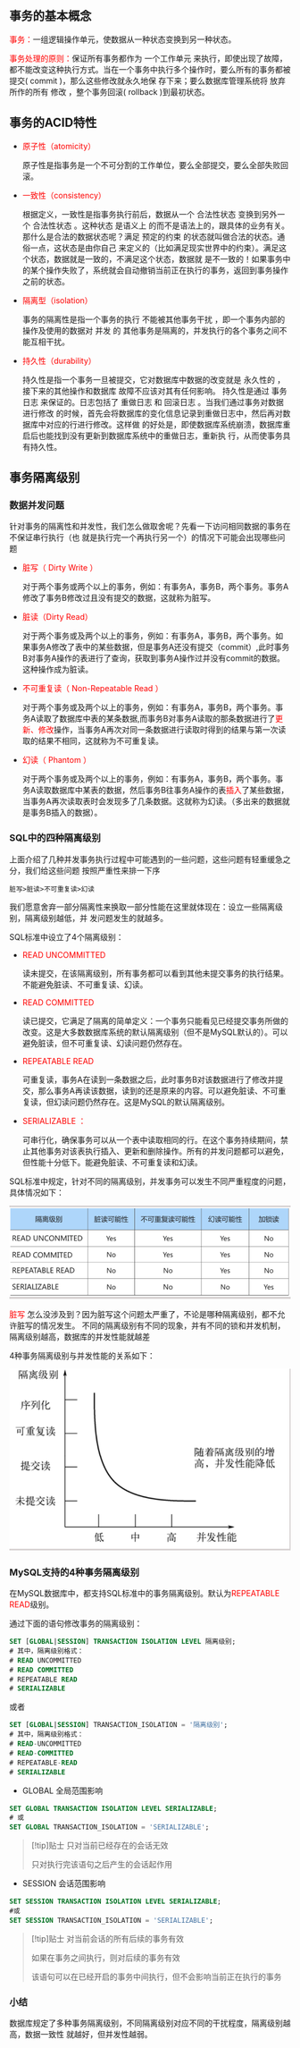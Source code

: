 ## 事务的基本概念

<span style="color:red;">事务：</span>一组逻辑操作单元，使数据从一种状态变换到另一种状态。

<span style="color:red;">事务处理的原则：</span>保证所有事务都作为 一个工作单元 来执行，即使出现了故障，都不能改变这种执行方式。当在一个事务中执行多个操作时，要么所有的事务都被提交( commit )，那么这些修改就永久地保
存下来；要么数据库管理系统将 放弃 所作的所有 修改 ，整个事务回滚( rollback )到最初状态。

## 事务的ACID特性

- <span style="color:red;">原子性（atomicity）</span>

    原子性是指事务是一个不可分割的工作单位，要么全部提交，要么全部失败回滚。

- <span style="color:red;">一致性（consistency）</span>

    根据定义，一致性是指事务执行前后，数据从一个 合法性状态 变换到另外一个 合法性状态 。这种状态
    是语义上 的而不是语法上的，跟具体的业务有关。
    那什么是合法的数据状态呢？满足 预定的约束 的状态就叫做合法的状态。通俗一点，这状态是由你自己
    来定义的（比如满足现实世界中的约束）。满足这个状态，数据就是一致的，不满足这个状态，数据就
    是不一致的！如果事务中的某个操作失败了，系统就会自动撤销当前正在执行的事务，返回到事务操作
    之前的状态。

- <span style="color:red;">隔离型（isolation）</span>

    事务的隔离性是指一个事务的执行 不能被其他事务干扰 ，即一个事务内部的操作及使用的数据对 并发 的
    其他事务是隔离的，并发执行的各个事务之间不能互相干扰。

- <span style="color:red;">持久性（durability）</span>

    持久性是指一个事务一旦被提交，它对数据库中数据的改变就是 永久性的 ，接下来的其他操作和数据库
    故障不应该对其有任何影响。
    持久性是通过 事务日志 来保证的。日志包括了 重做日志 和 回滚日志 。当我们通过事务对数据进行修改
    的时候，首先会将数据库的变化信息记录到重做日志中，然后再对数据库中对应的行进行修改。这样做
    的好处是，即使数据库系统崩溃，数据库重启后也能找到没有更新到数据库系统中的重做日志，重新执
    行，从而使事务具有持久性。


## 事务隔离级别


### 数据并发问题

针对事务的隔离性和并发性，我们怎么做取舍呢？先看一下访问相同数据的事务在 不保证串行执行（也
就是执行完一个再执行另一个）的情况下可能会出现哪些问题

- <span style="color:red;">脏写（ Dirty Write ）</span> 

    对于两个事务或两个以上的事务，例如：有事务A，事务B，两个事务。事务A修改了事务B修改过且没有提交的数据，这就称为脏写。


- <span style="color:red;">脏读（Dirty Read）</span>

    对于两个事务或及两个以上的事务，例如：有事务A，事务B，两个事务。如果事务A修改了表中的某些数据，但是事务A还没有提交（commit）,此时事务B对事务A操作的表进行了查询，获取到事务A操作过并没有commit的数据。这种操作成为脏读。

- <span style="color:red;">不可重复读（ Non-Repeatable Read ）</span> 

    对于两个事务或及两个以上的事务，例如：有事务A，事务B，两个事务。事务A读取了数据库中表的某条数据,而事务B对事务A读取的那条数据进行了<span style="color:red;">更新、修改</span>操作，当事务A再次对同一条数据进行读取时得到的结果与第一次读取的结果不相同，这就称为不可重复读。

- <span style="color:red;">幻读（ Phantom ）</span>

    对于两个事务或及两个以上的事务，例如：有事务A，事务B，两个事务。事务A读取数据库中某表的数据，然后事务B往事务A操作的表<span style="color:red;">插入</span>了某些数据，当事务A再次读取表时会发现多了几条数据。这就称为幻读。（多出来的数据就是事务B插入的数据）。

### SQL中的四种隔离级别

上面介绍了几种并发事务执行过程中可能遇到的一些问题，这些问题有轻重缓急之分，我们给这些问题
按照严重性来排一下序

```properties
脏写>脏读>不可重复读>幻读
```

我们愿意舍弃一部分隔离性来换取一部分性能在这里就体现在：设立一些隔离级别，隔离级别越低，并
发问题发生的就越多。

SQL标准中设立了4个隔离级别：

- <span style="color:red;">READ UNCOMMITTED</span>

    读未提交，在该隔离级别，所有事务都可以看到其他未提交事务的执行结果。不能避免脏读、不可重复读、幻读。

- <span style="color:red;">READ COMMITTED</span>

    读已提交，它满足了隔离的简单定义：一个事务只能看见已经提交事务所做的改变。这是大多数数据库系统的默认隔离级别（但不是MySQL默认的）。可以避免脏读，但不可重复读、幻读问题仍然存在。

- <span style="color:red;">REPEATABLE READ</span>

    可重复读，事务A在读到一条数据之后，此时事务B对该数据进行了修改并提交，那么事务A再读该数据，读到的还是原来的内容。可以避免脏读、不可重复读，但幻读问题仍然存在。这是MySQL的默认隔离级别。

- <span style="color:red;">SERIALIZABLE ：</span>

    可串行化，确保事务可以从一个表中读取相同的行。在这个事务持续期间，禁止其他事务对该表执行插入、更新和删除操作。所有的并发问题都可以避免，但性能十分低下。能避免脏读、不可重复读和幻读。


SQL标准中规定，针对不同的隔离级别，并发事务可以发生不同严重程度的问题，具体情况如下：

![Snipaste_2024-06-30_16-53-21.png](assets/Snipaste_2024-06-30_16-53-21.png)

<span style="color:red;">脏写</span> 怎么没涉及到？因为脏写这个问题太严重了，不论是哪种隔离级别，都不允许脏写的情况发生。
不同的隔离级别有不同的现象，并有不同的锁和并发机制，隔离级别越高，数据库的并发性能就越差

4种事务隔离级别与并发性能的关系如下：

![Snipaste_2024-06-30_16-53-52.png](assets/Snipaste_2024-06-30_16-53-52.png)

### MySQL支持的4种事务隔离级别

在MySQL数据库中，都支持SQL标准中的事务隔离级别。默认为<span style="color:red;">REPEATABLE READ</span>级别。

通过下面的语句修改事务的隔离级别：

```sql
SET [GLOBAL|SESSION] TRANSACTION ISOLATION LEVEL 隔离级别;
# 其中，隔离级别格式：
# READ UNCOMMITTED
# READ COMMITTED
# REPEATABLE READ
# SERIALIZABLE
```

或者

```sql
SET [GLOBAL|SESSION] TRANSACTION_ISOLATION = '隔离级别';
# 其中，隔离级别格式：
# READ-UNCOMMITTED
# READ-COMMITTED
# REPEATABLE-READ
# SERIALIZABLE
```

- GLOBAL 全局范围影响

``` sql
SET GLOBAL TRANSACTION ISOLATION LEVEL SERIALIZABLE;
# 或
SET GLOBAL TRANSACTION_ISOLATION = 'SERIALIZABLE';

```

>[!tip]贴士
>只对当前已经存在的会话无效
>
>只对执行完该语句之后产生的会话起作用

- SESSION 会话范围影响

```sql
SET SESSION TRANSACTION ISOLATION LEVEL SERIALIZABLE;
#或
SET SESSION TRANSACTION_ISOLATION = 'SERIALIZABLE';
```

>[!tip]贴士
>对当前会话的所有后续的事务有效
>
>如果在事务之间执行，则对后续的事务有效
>
>该语句可以在已经开启的事务中间执行，但不会影响当前正在执行的事务


### 小结

数据库规定了多种事务隔离级别，不同隔离级别对应不同的干扰程度，隔离级别越高，数据一致性
就越好，但并发性越弱。
